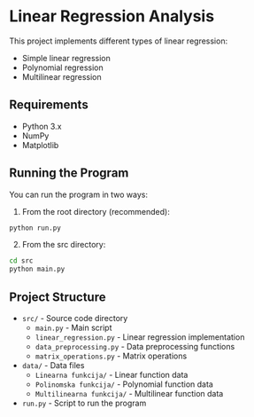 # Linear Regression Analysis

This project implements different types of linear regression:
- Simple linear regression
- Polynomial regression
- Multilinear regression

## Requirements

- Python 3.x
- NumPy
- Matplotlib

## Running the Program

You can run the program in two ways:

1. From the root directory (recommended):
```bash
python run.py
```

2. From the src directory:
```bash
cd src
python main.py
```

## Project Structure

- `src/` - Source code directory
  - `main.py` - Main script
  - `linear_regression.py` - Linear regression implementation
  - `data_preprocessing.py` - Data preprocessing functions
  - `matrix_operations.py` - Matrix operations
- `data/` - Data files
  - `Linearna funkcija/` - Linear function data
  - `Polinomska funkcija/` - Polynomial function data
  - `Multilinearna funkcija/` - Multilinear function data
- `run.py` - Script to run the program 